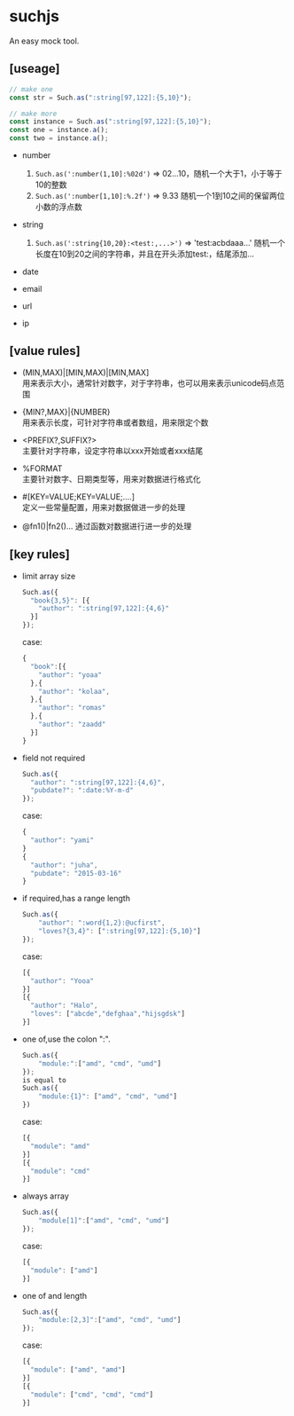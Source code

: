 # suchjs
An easy mock tool.

## [useage]
  ```javascript
  // make one
  const str = Such.as(":string[97,122]:{5,10}");
  
  // make more
  const instance = Such.as(":string[97,122]:{5,10}");
  const one = instance.a();
  const two = instance.a();
  ``` 

- number

  1. `Such.as(':number(1,10]:%02d')` => 02...10，随机一个大于1，小于等于10的整数
  2. `Such.as(':number[1,10]:%.2f')` =>  9.33 随机一个1到10之间的保留两位小数的浮点数

- string
  
  1. `Such.as(':string{10,20}:<test:,...>')` => 'test:acbdaaa...' 随机一个长度在10到20之间的字符串，并且在开头添加test:，结尾添加...

- date  

- email

- url

- ip

## [value rules]

- (MIN,MAX)|[MIN,MAX)|[MIN,MAX]   
  用来表示大小，通常针对数字，对于字符串，也可以用来表示unicode码点范围

- {MIN?,MAX}|{NUMBER}  
  用来表示长度，可针对字符串或者数组，用来限定个数

- <PREFIX?,SUFFIX?>  
  主要针对字符串，设定字符串以xxx开始或者xxx结尾

- %FORMAT  
  主要针对数字、日期类型等，用来对数据进行格式化 

- #[KEY=VALUE;KEY=VALUE;....]  
  定义一些常量配置，用来对数据做进一步的处理

- @fn1()|fn2()...
  通过函数对数据进行进一步的处理

## [key rules]

- limit array size  
  ```javascript
  Such.as({  
    "book{3,5}": [{  
      "author": ":string[97,122]:{4,6}"  
    }]  
  });
  ```   
  case:
  ```javascript
  {
    "book":[{
      "author": "yoaa"
    },{
      "author": "kolaa",
    },{
      "author": "romas"
    },{
      "author": "zaadd"
    }] 
  }
  ```
- field not required
  ```javascript
  Such.as({
    "author": ":string[97,122]:{4,6}",
    "pubdate?": ":date:%Y-m-d"
  });
  ``` 
  case:
  ```javascript
  {
    "author": "yami"
  }
  {
    "author": "juha",
    "pubdate": "2015-03-16"
  }
  ```
- if required,has a range length 
  ```javascript
  Such.as({    
      "author": ":word{1,2}:@ucfirst",
      "loves?{3,4}": [":string[97,122]:{5,10}"] 
  });
  ``` 
  case:
  ```javascript
  [{
    "author": "Yooa"
  }]
  [{
    "author": "Halo",
    "loves": ["abcde","defghaa","hijsgdsk"]
  }]
  ```
- one of,use the colon ":".
  ```javascript
  Such.as({    
      "module:":["amd", "cmd", "umd"]  
  });
  is equal to
  Such.as({
      "module:{1}": ["amd", "cmd", "umd"]
  })
  ``` 
  case:
  ```javascript
  [{
    "module": "amd"
  }]
  [{
    "module": "cmd"
  }]
  ```
- always array
  ```javascript
  Such.as({    
      "module[1]":["amd", "cmd", "umd"]  
  });
  ```
  case:
  ```javascript
  [{
    "module": ["amd"]
  }]
  ```
- one of and length
  ```javascript
  Such.as({    
      "module:[2,3]":["amd", "cmd", "umd"]  
  });
  ```
  case:
  ```javascript
  [{
    "module": ["amd", "amd"]
  }]
  [{
    "module": ["cmd", "cmd", "cmd"]
  }]
  ```
